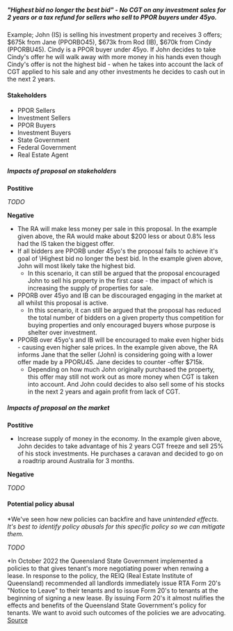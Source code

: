 ##### "Highest bid no longer the best bid" - No CGT on any investment sales for 2 years or a tax refund for sellers who sell to PPOR buyers under 45yo.


Example; John (IS) is selling his investment property and receives 3 offers; $675k from Jane (PPORBO45), $673k from Rod (IB), $670k from Cindy (PPORBU45). Cindy is a PPOR buyer under 45yo. If John decides to take Cindy's offer he will walk away with more money in his hands even though Cindy's offer is not the highest bid - when he takes into account the lack of CGT applied to his sale and any other investments he decides to cash out in the next 2 years.


#### Stakeholders

- PPOR Sellers
- Investment Sellers
- PPOR Buyers
- Investment Buyers
- State Government
- Federal Government
- Real Estate Agent

##### Impacts of proposal on stakeholders

**Postitive**

*TODO*

**Negative**

- The RA will make less money per sale in this proposal. In the example given above, the RA would make about $200 less or about 0.8% less had the IS taken the biggest offer.
- If all bidders are PPORB under 45yo's the proposal fails to achieve it's goal of \Highest bid no longer the best bid\. In the example given above, John will most likely take the highest bid.
    - In this scenario, it can still be argued that the proposal encouraged John to sell his property in the first case - the impact of which is increasing the supply of properties for sale.
- PPORB over 45yo and IB can be discouraged engaging in the market at all whilst this proposal is active. 
    - In this scenario, it can still be argued that the proposal has reduced the total number of bidders on a given property thus competition for buying properties and only encouraged buyers whose purpose is shelter over investment.
- PPORB over 45yo's and IB will be encouraged to make even higher bids - causing even higher sale prices. In the example given above, the RA informs Jane that the seller (John) is considering going with a lower offer made by a PPORU45. Jane decides to counter -offer $715k. 
    - Depending on how much John originally purchased the property, this offer may still not work out as more money when CGT is taken into account. And John could decides to also sell some of his stocks in the next 2 years and again profit from lack of CGT.


##### Impacts of proposal on the market

**Postitive**
- Increase supply of money in the economy. In the example given above, John decides to take advantage of his 2 years CGT freeze and sell 25% of his stock investments. He purchases a caravan and decided to go on a roadtrip around Australia for 3 months.

**Negative**

*TODO*


#### Potential policy abusal

*We've seen how new policies can backfire and have *unintended effects. It's best to identify policy abusals for this specific policy so we can mitigate them.*

*TODO*

\*In October 2022 the Queensland State Government implemented a policies to that gives tenant's more negotiating power when renwing a lease. In response to the policy, the REIQ (Real Estate Institute of Queensland) recommended all landlords immediately issue RTA Form 20's "Notice to Leave" to their tenants and to issue Form 20's to tenants at the beginning of signing a new lease. By issuing Form 20's it almost nulifies the effects and benefits of the Queensland State Government's policy for tenants. We want to avoid such outcomes of the policies we are advocating. [Source](https://www.reiq.com/articles/notices-to-leave-and-instructions-from-lessor-clients/)